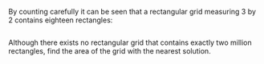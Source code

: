 <p>By counting carefully it can be seen that a rectangular grid measuring 3 by 2 contains eighteen rectangles:</p>
<div class="center">
<img src="project/images/p085.png" class="dark_img" alt="" /></div>
<p>Although there exists no rectangular grid that contains exactly two million rectangles, find the area of the grid with the nearest solution.</p>

